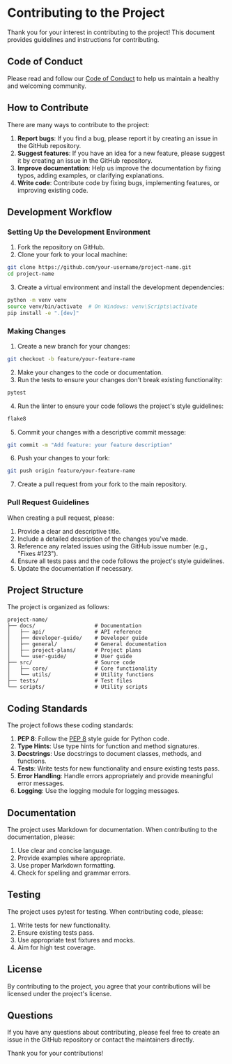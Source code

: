 <!--
@doc-meta {
  "id": "contributing-guide",
  "version": "1.0",
  "last_updated": "2025-03-18",
  "update_frequency": "as-needed",
  "maintainer": "system",
  "status": "current",
  "category": "general"
}
-->

# Contributing to the Project

Thank you for your interest in contributing to the project! This document provides guidelines and instructions for contributing.

<!-- 
@llm-instructions
DOCUMENT PURPOSE: Provide guidelines for contributing to the project
PRIMARY AUDIENCE: Potential contributors
MAINTENANCE PRIORITY: Medium (community document)

MAINTENANCE GUIDELINES:
- Keep the development workflow instructions up-to-date with current best practices
- Update the project structure section if the file organization changes
- Ensure the license information is always current and accurate
- Do not modify the coding standards unless there is a project-wide decision to change them
-->

## Code of Conduct

Please read and follow our [Code of Conduct](code-of-conduct.md) to help us maintain a healthy and welcoming community.

## How to Contribute

There are many ways to contribute to the project:

1. **Report bugs**: If you find a bug, please report it by creating an issue in the GitHub repository.
2. **Suggest features**: If you have an idea for a new feature, please suggest it by creating an issue in the GitHub repository.
3. **Improve documentation**: Help us improve the documentation by fixing typos, adding examples, or clarifying explanations.
4. **Write code**: Contribute code by fixing bugs, implementing features, or improving existing code.

## Development Workflow

### Setting Up the Development Environment

1. Fork the repository on GitHub.
2. Clone your fork to your local machine:

```bash
git clone https://github.com/your-username/project-name.git
cd project-name
```

3. Create a virtual environment and install the development dependencies:

```bash
python -m venv venv
source venv/bin/activate  # On Windows: venv\Scripts\activate
pip install -e ".[dev]"
```

### Making Changes

1. Create a new branch for your changes:

```bash
git checkout -b feature/your-feature-name
```

2. Make your changes to the code or documentation.
3. Run the tests to ensure your changes don't break existing functionality:

```bash
pytest
```

4. Run the linter to ensure your code follows the project's style guidelines:

```bash
flake8
```

5. Commit your changes with a descriptive commit message:

```bash
git commit -m "Add feature: your feature description"
```

6. Push your changes to your fork:

```bash
git push origin feature/your-feature-name
```

7. Create a pull request from your fork to the main repository.

### Pull Request Guidelines

When creating a pull request, please:

1. Provide a clear and descriptive title.
2. Include a detailed description of the changes you've made.
3. Reference any related issues using the GitHub issue number (e.g., "Fixes #123").
4. Ensure all tests pass and the code follows the project's style guidelines.
5. Update the documentation if necessary.

## Project Structure

<!-- @llm-update-section
This section describes the project structure and should be updated when the structure changes.
-->

The project is organized as follows:

```
project-name/
├── docs/                   # Documentation
│   ├── api/                # API reference
│   ├── developer-guide/    # Developer guide
│   ├── general/            # General documentation
│   ├── project-plans/      # Project plans
│   └── user-guide/         # User guide
├── src/                    # Source code
│   ├── core/               # Core functionality
│   └── utils/              # Utility functions
├── tests/                  # Test files
└── scripts/                # Utility scripts
```

## Coding Standards

The project follows these coding standards:

1. **PEP 8**: Follow the [PEP 8](https://www.python.org/dev/peps/pep-0008/) style guide for Python code.
2. **Type Hints**: Use type hints for function and method signatures.
3. **Docstrings**: Use docstrings to document classes, methods, and functions.
4. **Tests**: Write tests for new functionality and ensure existing tests pass.
5. **Error Handling**: Handle errors appropriately and provide meaningful error messages.
6. **Logging**: Use the logging module for logging messages.

## Documentation

The project uses Markdown for documentation. When contributing to the documentation, please:

1. Use clear and concise language.
2. Provide examples where appropriate.
3. Use proper Markdown formatting.
4. Check for spelling and grammar errors.

## Testing

The project uses pytest for testing. When contributing code, please:

1. Write tests for new functionality.
2. Ensure existing tests pass.
3. Use appropriate test fixtures and mocks.
4. Aim for high test coverage.

## License

By contributing to the project, you agree that your contributions will be licensed under the project's license.

## Questions

If you have any questions about contributing, please feel free to create an issue in the GitHub repository or contact the maintainers directly.

Thank you for your contributions!

<!-- @llm-related-docs
- docs/general/code-of-conduct.md: Update references if contribution process changes
- docs/developer-guide/development-workflow.md: Keep in sync with development workflow instructions here
-->
